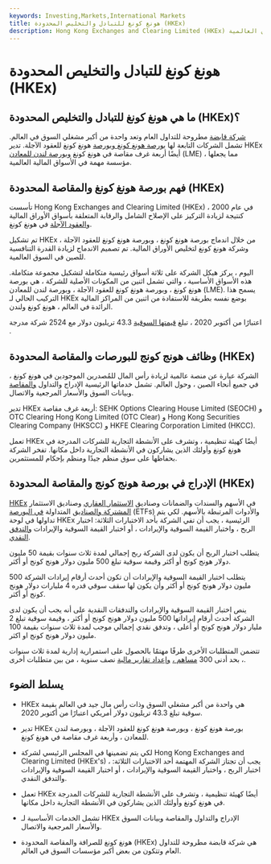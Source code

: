```yaml
---
keywords: Investing,Markets,International Markets
title: هونغ كونغ للتبادل والتخليص المحدودة (HKEx)
description: Hong Kong Exchanges and Clearing Limited (HKEx) هي شركة قابضة مطروحة للتداول العام تم إنشاؤها لزيادة القدرة التنافسية للصين في السوق العالمية.
---
```


# هونغ كونغ للتبادل والتخليص المحدودة (HKEx)
## ما هي هونغ كونغ للتبادل والتخليص المحدودة (HKEx)؟

[شركة قابضة](/holdingcompany) مطروحة للتداول العام وتعد واحدة من أكبر مشغلي السوق في العالم. تشمل الشركات التابعة لها [بورصة هونغ كونغ وبورصة](/hongkongstockexchange) هونغ كونغ للعقود الآجلة. تدير HKEx أيضًا أربعة غرف مقاصة في هونغ كونغ [وبورصة لندن للمعادن](/londonmetalexchange) (LME) ، مما يجعلها مؤسسة مهمة في الأسواق المالية العالمية.

## فهم بورصة هونغ كونغ والمقاصة المحدودة (HKEx)

تأسست Hong Kong Exchanges and Clearing Limited (HKEx) في عام 2000 ، كنتيجة لزيادة التركيز على الإصلاح الشامل والرقابة المتعلقة بأسواق الأوراق المالية [والعقود الآجلة](/futures) في هونغ كونغ.

تم تشكيل HKEx من خلال اندماج بورصة هونغ كونغ ، وبورصة هونغ كونغ للعقود الآجلة ، وشركة هونغ كونغ لتخليص الأوراق المالية. تم تصميم الاندماج لزيادة القدرة التنافسية للصين في السوق العالمية.

اليوم ، يركز هيكل الشركة على ثلاثة أسواق رئيسية متكاملة لتشكيل مجموعة متكاملة. هذه الأسواق الأساسية ، والتي تشمل اثنين من المكونات الأصلية للشركة ، هي بورصة هونغ كونغ ، وبورصة هونغ كونغ للعقود الآجلة ، وبورصة لندن للمعادن (LME). يسمح هذا التركيب الحالي لـ HKEx بوضع نفسه بطريقة للاستفادة من اثنين من المراكز المالية الرائدة في العالم ، هونغ كونغ ولندن.

اعتبارًا من أكتوبر 2020 ، تبلغ [قيمتها السوقية](/marketcapitalization) 43.3 تريليون دولار مع 2524 شركة مدرجة .

## وظائف هونج كونج للبورصات والمقاصة المحدودة (HKEx)

الشركة عبارة عن منصة عالمية لزيادة رأس المال للمُصدرين الموجودين في هونغ كونغ ، في جميع أنحاء الصين ، وحول العالم. تشمل خدماتها الرئيسية الإدراج والتداول [والمقاصة](/clearing) وبيانات السوق والأسعار المرجعية والاتصال.

تدير HKEx أربعة غرف مقاصة: SEHK Options Clearing House Limited (SEOCH) و OTC Clearing Hong Kong Limited (OTC Clear) و Hong Kong Securities Clearing Company (HKSCC) و HKFE Clearing Corporation Limited (HKCC).

تعمل HKEx أيضًا كهيئة تنظيمية ، وتشرف على الأنشطة التجارية للشركات المدرجة في هونغ كونغ وأولئك الذين يشاركون في الأنشطة التجارية داخل مكانها. تفخر الشركة بحفاظها على سوق منظم جيدًا ومنظم بإحكام للمستثمرين.

## الإدراج في بورصة هونج كونج والمقاصة المحدودة (HKEx)

[HKEx](/warrant) في الأسهم والسندات والضمانات وصناديق [الاستثمار العقاري](/reit) وصناديق الاستثمار [المشتركة والصناديق](/mutualfund) المتداولة [في البورصة](/etf) (ETFs) والأدوات المرتبطة بالأسهم. لكي يتم تداولها في لوحة HKEx الرئيسية ، يجب أن تفي الشركة بأحد الاختبارات الثلاثة: اختبار الربح ، واختبار القيمة السوقية والإيرادات ، أو اختبار القيمة السوقية والإيرادات [والتدفق النقدي](/cashflow).

يتطلب اختبار الربح أن يكون لدى الشركة ربح إجمالي لمدة ثلاث سنوات بقيمة 50 مليون دولار هونج كونج أو أكثر وقيمة سوقية تبلغ 500 مليون دولار هونج كونج أو أكثر.

يتطلب اختبار القيمة السوقية والإيرادات أن تكون أحدث أرقام إيرادات الشركة 500 مليون دولار هونج كونج أو أكثر وأن يكون لها سقف سوقي قدره 4 مليارات دولار هونج كونج أو أكثر.

ينص اختبار القيمة السوقية والإيرادات والتدفقات النقدية على أنه يجب أن يكون لدى الشركة أحدث أرقام إيراداتها 500 مليون دولار هونج كونج أو أكثر ، وقيمة سوقية تبلغ 2 مليار دولار هونج كونج أو أعلى ، وتدفق نقدي إجمالي موجب لمدة ثلاث سنوات بقيمة 100 مليون دولار هونج كونج او اكثر.

تتضمن المتطلبات الأخرى طرفًا مهتمًا بالحصول على استمرارية إدارية لمدة ثلاث سنوات ، بحد أدنى 300 [مساهم ،](/shareholder) [وإعداد تقارير مالية](/financial-statements) نصف سنوية ، من بين متطلبات أخرى.

## يسلط الضوء

- HKEx هي واحدة من أكبر مشغلي السوق وذات رأس مال جيد في العالم بقيمة سوقية تبلغ 43.3 تريليون دولار أمريكي اعتبارًا من أكتوبر 2020.

- تدير HKEx بورصة هونغ كونغ ، وبورصة هونغ كونغ للعقود الآجلة ، وبورصة لندن للمعادن ، وأربعة غرف مقاصة في هونغ كونغ.

- لكي يتم تضمينها في المجلس الرئيسي لشركة Hong Kong Exchanges and Clearing Limited (HKEx's) ، يجب أن تجتاز الشركة المهتمة أحد الاختبارات الثلاثة: اختبار الربح ، واختبار القيمة السوقية والإيرادات ، أو اختبار القيمة السوقية والإيرادات والتدفق النقدي.

- تعمل HKEx أيضًا كهيئة تنظيمية ، وتشرف على الأنشطة التجارية للشركات المدرجة في هونغ كونغ وأولئك الذين يشاركون في الأنشطة التجارية داخل مكانها.

- تشمل الخدمات الأساسية لـ HKEx الإدراج والتداول والمقاصة وبيانات السوق والأسعار المرجعية والاتصال.

- هونغ كونغ للصرافة والمقاصة المحدودة (HKEx) هي شركة قابضة مطروحة للتداول العام وتتكون من بعض أكبر مؤسسات السوق في العالم.

